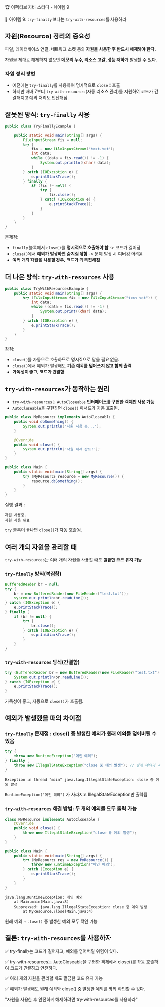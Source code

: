 :trophy: 이펙티브 자바 스터디 - 아이템 9

:book: 아이템 9: `try-finally` 보다는 `try-with-resources`를 사용하라


## 자원(Resource) 정리의 중요성

파일, 데이터베이스 연결, 네트워크 소켓 등의 **자원을 사용한 후 반드시 해제해야 한다.**

자원을 제대로 해제하지 않으면 **메모리 누수, 리소스 고갈, 성능 저하**가 발생할 수 있다.

### 자원 정리 방법

- 예전에는 `try-finally`를 사용하여 명시적으로 `close()`호출
- 하지만 자바 7부터 `try-with-resources`(자동 리소스 관리)를 지원하여 코드가 간결해지고 예외 처리도 안전해짐.


## 잘못된 방식: `try-finally` 사용

```java
public class TryFinallyExample {

    public static void main(String[] args) {
        FileInputStream fis = null;
        try {
            fis = new FileInputStream("test.txt");
            int data;
            while ((data = fis.read()) != -1) {
                System.out.println((char) data);
            }
        } catch (IOException e) {
            e.printStackTrace();
        } finally {
            if (fis != null) {
                try {
                    fis.close();
                } catch (IOException e) {
                    e.printStackTrace();
                }
            }
        }
    }
}
```

문제점:

- `finally` 블록에서 `close()`를 **명시적으로 호출해야 함** -> 코드가 길어짐
- `close()`에서 **예외가 발생하면 숨겨질 위험** -> 문제 발생 시 디버깅 어려움
- **여러 개의 자원을 사용할 경우, 코드가 더 복잡해짐**


## 더 나은 방식: `try-with-resources` 사용

```java
public class TryWithResourcesExample {
    public static void main(String[] args) {
        try (FileInputStream fis = new FileInputStream("test.txt")) {
            int data;
            while ((data = fis.read()) != -1) {
                System.out.print((char) data);
            }
        } catch (IOException e) {
            e.printStackTrace();
        }
    }
}
```

장점:

- `close()`를 자동으로 호출하므로 명시적으로 닫을 필요 없음.
- `close()`에서 예외가 발생해도 **기존 예외를 덮어쓰지 않고 함께 출력**
- **가독성이 좋고, 코드가 간결함**

## `try-with-resources`가 동작하는 원리

- `try-with-resources`는 `AutoCloseable` **인터페이스를 구현한 객체만 사용 가능**
- `AutoCloseable`을 구현하면 `close()` 메서드가 자동 호출됨.

```java
public class MyResource implements AutoCloseable {
    public void doSomething() {
        System.out.println("자원 사용 중...");
    }

    @Override
    public void close() {
        System.out.println("자원 해제 완료!");
    }
}

public class Main {
    public static void main(String[] args) {
        try (MyResource resource = new MyResource()) {
            resource.doSomething();
        }
    }
}
```

실행 결과 :

```text
자원 사용중.
자원 사용 완료
```

`try` 블록이 끝나면 `close()`가 자동 호출됨.


## 여러 개의 자원을 관리할 때

`try-with-resources`는 여러 개의 자원을 사용할 때도 **깔끔한 코드 유지 가능**


### `try-finally` 방식(복잡함)

```java
BufferedReader br = null;
try {
    br = new BufferedReader(new FileReader("test.txt"));
    System.out.println(br.readLine());
} catch (IOException e) {
    e.printStackTrace();
} finally {
    if (br != null) {
        try {
            br.close();
        } catch (IOException e) {
            e.printStackTrace();
        }
    }
}
```

### `try-with-resources` 방식(간결함)

```java
try (BufferedReader br = new BufferedReader(new FileReader("test.txt"))) {
    System.out.println(br.readLine());
} catch (IOException e) {
    e.printStackTrace();
}
```

가독성이 좋고, 자동으로 `close()`가 호출됨.

## 예외가 발생했을 때의 차이점

### `try-finally` 문제점 : close() 중 발생한 예외가 원래 예외를 덮어버릴 수 있음

```java
try {
    throw new RuntimeException("메인 예외");
} finally {
    throw new IllegalStateException("close 중 예외 발생"); // 원래 예외가 사라짐
}
```
```text
Exception in thread "main" java.lang.IllegalStateException: close 중 예외 발생
```

`RuntimeException("메인 예외")` 가 사라지고 IllegalStateException만 출력됨


### `try-with-resources` 해결 방법: 두 개의 예외를 모두 출력 가능

```java
class MyResource implements AutoCloseable {
    @Override
    public void close() {
        throw new IllegalStateException("close 중 예외 발생");
    }
}

public class Main {
    public static void main(String[] args) {
        try (MyResource res = new MyResource()) {
            throw new RuntimeException("메인 예외");
        } catch (Exception e) {
            e.printStackTrace();
        }
    }
}
```
```text
java.lang.RuntimeException: 메인 예외
    at Main.main(Main.java:8)
    Suppressed: java.lang.IllegalStateException: close 중 예외 발생
        at MyResource.close(Main.java:4)
```

원래 예외 + `close()` 중 발생한 예외 모두 확인 가능


## 결론: `try-with-resources`를 사용하자

✅ try-finally는 코드가 길어지고, 예외를 덮어버릴 위험이 있다.

✅ try-with-resources는 AutoCloseable을 구현한 객체에서 close()를 자동 호출하여 코드가 간결하고 안전하다.

✅ 여러 개의 자원을 관리할 때도 깔끔한 코드 유지 가능

✅ 예외가 발생해도 원래 예외와 close() 중 발생한 예외를 함께 확인할 수 있다.

"자원을 사용한 후 안전하게 해제하려면 try-with-resources를 사용하라"